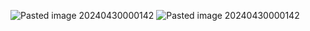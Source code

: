 ![Pasted image 20240430000142](https://github.com/Justinkuo1053/wehelp/assets/57930354/d57b835e-5dad-471e-81d2-5a8e097f28cb)
![Pasted image 20240430000142](https://github.com/Justinkuo1053/wehelp/assets/57930354/27ce7028-cb0f-415a-927d-5604c33faef4)
